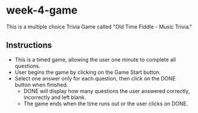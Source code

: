 # week-4-game

This is a multiple choice Trivia Game called "Old Time Fiddle - Music Trivia."

## Instructions

* This is a timed game, allowing the user one minute to complete all questions.
* User begins the game by clicking on the Game Start button.
* Select one answer only for each question, then click on the DONE button when finished.
	* DONE will display how many questions the user answered correctly, incorrectly and left blank.
	* The game ends when the time runs out or the user clicks on DONE.

## 